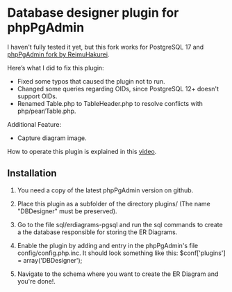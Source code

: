 # Database designer plugin for phpPgAdmin

I haven't fully tested it yet, but this fork works for PostgreSQL 17 and [phpPgAdmin fork by ReimuHakurei](https://github.com/ReimuHakurei/phpPgAdmin).

Here’s what I did to fix this plugin:

- Fixed some typos that caused the plugin not to run.
- Changed some queries regarding OIDs, since PostgreSQL 12+ doesn't support OIDs.
- Renamed Table.php to TableHeader.php to resolve conflicts with php/pear/Table.php.

Additional Feature:

- Capture diagram image.

How to operate this plugin is explained in this [video](https://www.youtube.com/watch?v=J9tIl3zB9Ro).

## Installation

1. You need a copy of the latest phpPgAdmin version on github.

2. Place this plugin as a subfolder of the directory plugins/ (The name "DBDesigner" must be preserved).

3. Go to the file sql/erdiagrams-pgsql and run the sql commands to create a the database responsible for storing the ER Diagrams.

4. Enable the plugin by adding and entry in the phpPgAdmin's file config/config.php.inc. It should look something like this: $conf['plugins'] = array('DBDesigner');

5. Navigate to the schema where you want to create the ER Diagram and you're done!.
